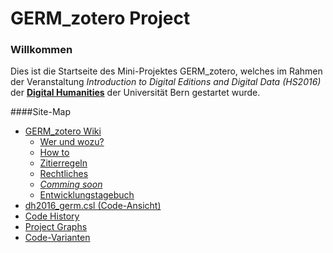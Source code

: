 # GERM_zotero Project
### Willkommen
<p>
Dies ist die Startseite des Mini-Projektes GERM_zotero, welches im Rahmen der Veranstaltung <i>Introduction to Digital Editions and Digital Data (HS2016)</i> der <a href="http://www.dh.unibe.ch/" target="_blank"><b>Digital Humanities</b></a> der Universität Bern gestartet wurde.
</p>

####Site-Map
* <a href="https://github.com/DH2016Zotero/GERM_zotero/wiki">GERM_zotero Wiki</a>
  * <a href="https://github.com/DH2016Zotero/GERM_zotero/wiki/Mehr-%C3%BCber-das-inoffizielle-Projekt">Wer und wozu?</a>
  * <a href="https://github.com/DH2016Zotero/GERM_zotero/wiki/how-to">How to</a>
  * <a href="https://github.com/DH2016Zotero/GERM_zotero/wiki/Zitierregeln-nach-Prof.-Dr.-Hentschel">Zitierregeln</a>
  * <a href="https://github.com/DH2016Zotero/GERM_zotero/wiki/Rechtliches">Rechtliches</a>
  * <a href="https://github.com/DH2016Zotero/GERM_zotero/wiki/Coming-soon"><i>Comming soon</i></a>
  * <a href="https://github.com/DH2016Zotero/GERM_zotero/wiki/Entwicklungstagebuch">Entwicklungstagebuch</a>
* <a href="https://github.com/DH2016Zotero/GERM_zotero/blob/master/dh2016_germ.csl">dh2016_germ.csl (Code-Ansicht)</a>
* <a href="https://github.com/DH2016Zotero/GERM_zotero/commits/master/dh2016_germ.csl">Code History</a>
* <a href="https://github.com/DH2016Zotero/GERM_zotero/graphs/contributors">Project Graphs</a>
* <a href="https://github.com/DH2016Zotero/GERM_zotero/network">Code-Varianten</a>
